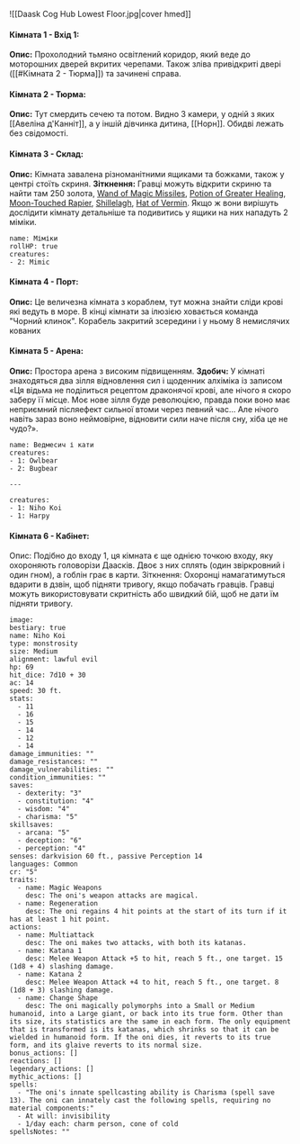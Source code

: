 ![[Daask Cog Hub Lowest Floor.jpg|cover hmed]]
#### Кімната 1 - Вхід 1:
**Опис:** Прохолодний тьмяно освітлений коридор, який веде до моторошних дверей вкритих черепами. Також зліва привідкриті двері ([[#Кімната 2 - Тюрма]]) та зачинені справа. 

#### Кімната 2 - Тюрма:
**Опис:** Тут смердить сечею та потом. Видно 3 камери, у одній з яких [[Авеліна д'Канніт]], а у іншій дівчинка дитина, [[Норн]]. Обидві лежать без свідомості.

#### Кімната 3 - Склад:
**Опис:** Кімната завалена різноманітними ящиками та божками, також у центрі стоїть скриня. 
**Зіткнення:** Гравці можуть відкрити скриню та найти там 250 золота, [Wand of Magic Missiles](https://www.dndbeyond.com/magic-items/4794-wand-of-magic-missiles), [Potion of Greater Healing](https://5e.tools/items.html#potion%20of%20greater%20healing_dmg), [Moon-Touched Rapier](https://5e.tools/items.html#moon-touched%20rapier_xge), [Shillelagh](https://5e.tools/spells.html#shillelagh_phb), [Hat of Vermin](https://5e.tools/items.html#hat%20of%20vermin_xge). Якщо ж вони вирішуть дослідити кімнату детальніше та подивитись у ящики на них нападуть 2 міміки.
```encounter 
name: Міміки
rollHP: true
creatures: 
- 2: Mimic 
```

#### Кімната 4 - Порт:
**Опис:** Це величезна кімната з кораблем, тут можна знайти сліди крові які ведуть в море. В кінці кімнати за ілюзією ховається команда "Чорний клинок". Корабель закритий зсередини і у ньому 8 немислячих кованих 

#### Кімната 5 - Арена:
**Опис:** Простора арена з високим підвищенням. 
**Здобич:** У кімнаті знаходяться два зілля відновлення сил і щоденник алхіміка із записом «Ця відьма не поділиться рецептом драконячої крові, але нічого я скоро заберу її місце. Моє нове зілля буде революцією, правда поки воно має неприємний післяефект сильної втоми через певний час... Але нічого навіть зараз воно неймовірне, відновити сили наче після сну, хіба це не чудо?».
```encounter 
name: Ведмесич і кати 
creatures: 
- 1: Owlbear 
- 2: Bugbear

---

creatures: 
- 1: Niho Koi
- 1: Harpy
```

#### Кімната 6 - Кабінет:
Опис: Подібно до входу 1, ця кімната є ще однією точкою входу, яку охороняють головорізи Даасків. Двоє з них сплять (один звіркровний і один гном), а гоблін грає в карти.
Зіткнення: Охоронці намагатимуться вдарити в дзвін, щоб підняти тривогу, якщо побачать гравців. Гравці можуть використовувати скритність або швидкий бій, щоб не дати їм підняти тривогу.
```statblock
image: 
bestiary: true
name: Niho Koi
type: monstrosity
size: Medium
alignment: lawful evil
hp: 69
hit_dice: 7d10 + 30
ac: 14
speed: 30 ft.
stats:
  - 11
  - 16
  - 15
  - 14
  - 12
  - 14
damage_immunities: ""
damage_resistances: ""
damage_vulnerabilities: ""
condition_immunities: ""
saves:
  - dexterity: "3"
  - constitution: "4"
  - wisdom: "4"
  - charisma: "5"
skillsaves:
  - arcana: "5"
  - deception: "6"
  - perception: "4"
senses: darkvision 60 ft., passive Perception 14
languages: Common
cr: "5"
traits:
  - name: Magic Weapons
    desc: The oni's weapon attacks are magical.
  - name: Regeneration
    desc: The oni regains 4 hit points at the start of its turn if it has at least 1 hit point.
actions:
  - name: Multiattack
    desc: The oni makes two attacks, with both its katanas.
  - name: Katana 1
    desc: Melee Weapon Attack +5 to hit, reach 5 ft., one target. 15 (1d8 + 4) slashing damage.
  - name: Katana 2
    desc: Melee Weapon Attack +4 to hit, reach 5 ft., one target. 8 (1d8 + 3) slashing damage.
  - name: Change Shape
    desc: The oni magically polymorphs into a Small or Medium humanoid, into a Large giant, or back into its true form. Other than its size, its statistics are the same in each form. The only equipment that is transformed is its katanas, which shrinks so that it can be wielded in humanoid form. If the oni dies, it reverts to its true form, and its glaive reverts to its normal size.
bonus_actions: []
reactions: []
legendary_actions: []
mythic_actions: []
spells:
  - "The oni's innate spellcasting ability is Charisma (spell save 13). The oni can innately cast the following spells, requiring no material components:"
  - At will: invisibility
  - 1/day each: charm person, cone of cold
spellsNotes: ""

```